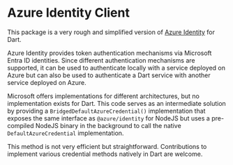 # Azure Identity Client

This package is a very rough and simplified version of [Azure Identity](https://www.npmjs.com/package/@azure/identity) for Dart.

Azure Identity provides token authentication mechanisms via Microsoft Entra ID identities. Since different authentication mechanisms are supported, it can be used to authenticate locally with a service deployed on Azure but can also be used to authenticate a Dart service with another service deployed on Azure.

Microsoft offers implementations for different architectures, but no implementation exists for Dart. This code serves as an intermediate solution by providing a `BridgedDefaultAzureCredential()` implementation that exposes the same interface as `@azure/identity` for NodeJS but uses a pre-compiled NodeJS binary in the background to call the native `DefaultAzureCredential` implementation.

This method is not very efficient but straightforward. Contributions to implement various credential methods natively in Dart are welcome.
